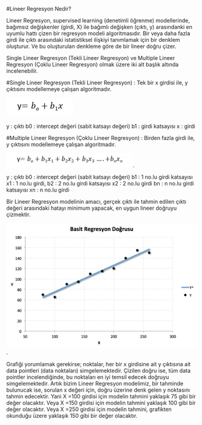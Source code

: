 #Lineer Regresyon Nedir?

Lineer Regresyon, supervised learning (denetimli öğrenme) modellerinde, bağımsız değişkenler (girdi, X) ile bağımlı değişken (çıktı, y) arasındanki en uyumlu hattı çizen bir regresyon modeli algoritmasıdır. Bir veya daha fazla girdi ile çıktı arasındaki istatistiksel ilişkiyi tanımlamak için bir denklem oluşturur. Ve bu oluşturulan denkleme göre de bir lineer doğru çizer.

Single Lineer Regresyon (Tekli Lineer Regresyon) ve Multiple Lineer Regresyon (Çoklu Lineer Regresyon) olmak üzere iki alt başlık altında incelenebilir.

#Single Lineer Regresyon (Tekli Lineer Regresyon) :
Tek bir x girdisi ile, y çıktısını modellemeye çalışan algoritmadır.

![alt text](https://github.com/azsaritas/makine_ogrenmesi/blob/main/dosyalar/reg.png?raw=true)

y : çıktı
b0 : intercept değeri (sabit katsayı değeri)
b1 : girdi katsayısı
x : girdi

#Multiple Lineer Regresyon (Çoklu Lineer Regresyon) : 
Birden fazla girdi ile, y çıktısını modellemeye çalışan algoritmadır.

![alt text](https://github.com/azsaritas/makine_ogrenmesi/blob/main/dosyalar/multireg.png?raw=true).

y : çıktı
b0 : intercept değeri (sabit katsayı değeri)
b1 : 1 no.lu girdi katsayısı
x1 : 1 no.lu girdi,
b2 : 2 no.lu girdi katsayısı
x2 : 2 no.lu girdi
bn : n no.lu girdi katsayısı
xn : n no.lu girdi

Bir Lineer Regresyon modelinin amacı, gerçek çıktı ile tahmin edilen çıktı değeri arasındaki hatayı minimum yapacak, en uygun lineer doğruyu çizmektir.

![alt text](https://github.com/azsaritas/makine_ogrenmesi/blob/main/dosyalar/regresyon.png?raw=true).

Grafiği yorumlamak gerekirse; noktalar, her bir x girdisine ait y çıktısına ait data pointleri (data noktaları) simgelemektedir. Çizilen doğru ise, tüm data pointler incelendiğinde, bu noktaları en iyi temsil edecek doğruyu simgelemektedir. Artık bizim Lineer Regresyon modelimiz, bir tahminde bulunucak ise, sorulan x değeri için, doğru üzerine denk gelen y noktasını tahmin edecektir. Yani X =100 girdisi için modelin tahmini yaklaşık 75 gibi bir değer olacaktır. Veya X =150 girdisi için modelin tahmini yaklaşık 100 gibi bir değer olacaktır. Veya X =250 girdisi için modelin tahmini, grafikten okunduğu üzere yaklaşık 150 gibi bir değer olacaktır.

